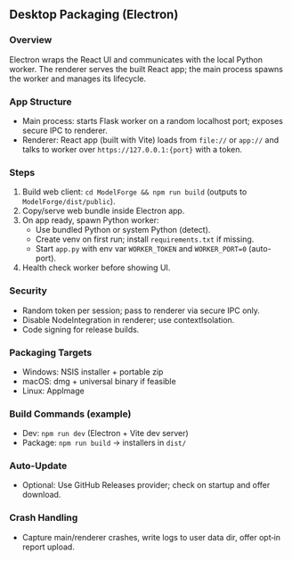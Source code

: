 ## Desktop Packaging (Electron)

### Overview
Electron wraps the React UI and communicates with the local Python worker. The renderer serves the built React app; the main process spawns the worker and manages its lifecycle.

### App Structure
- Main process: starts Flask worker on a random localhost port; exposes secure IPC to renderer.
- Renderer: React app (built with Vite) loads from `file://` or `app://` and talks to worker over `https://127.0.0.1:{port}` with a token.

### Steps
1. Build web client: `cd ModelForge && npm run build` (outputs to `ModelForge/dist/public`).
2. Copy/serve web bundle inside Electron app.
3. On app ready, spawn Python worker:
   - Use bundled Python or system Python (detect).
   - Create venv on first run; install `requirements.txt` if missing.
   - Start `app.py` with env var `WORKER_TOKEN` and `WORKER_PORT=0` (auto-port).
4. Health check worker before showing UI.

### Security
- Random token per session; pass to renderer via secure IPC only.
- Disable NodeIntegration in renderer; use contextIsolation.
- Code signing for release builds.

### Packaging Targets
- Windows: NSIS installer + portable zip
- macOS: dmg + universal binary if feasible
- Linux: AppImage

### Build Commands (example)
- Dev: `npm run dev` (Electron + Vite dev server)
- Package: `npm run build` → installers in `dist/`

### Auto-Update
- Optional: Use GitHub Releases provider; check on startup and offer download.

### Crash Handling
- Capture main/renderer crashes, write logs to user data dir, offer opt‑in report upload.

